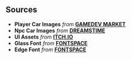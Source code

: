 ## Sources
- **Player Car Images** *from* **[GAMEDEV MARKET](https://www.gamedevmarket.net/asset/2d-super-cars-free-sample/)**
- **Npc Car Images** *from* **[DREAMSTIME](https://www.dreamstime.com/)**
- **UI Assets** *from* **[ITCH.IO](https://wenrexa.itch.io/holoui)**
- **Glass Font** *from* **[FONTSPACE](https://www.fontspace.com/glass-font-f31437)**
- **Edge Font** *from* **[FONTSPACE](https://www.fontspace.com/edge-of-the-galaxy-font-f45748)**

